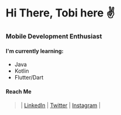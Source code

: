 # Hi There, Tobi here ✌


### Mobile Development Enthusiast

#### I'm currently learning:
* Java
* Kotlin
* Flutter/Dart
 
#### Reach Me
> | [LinkedIn](https://www.linkedin.com/in/tobyadnan/) | 
> [Twitter](https://twitter.com/tobyadnan/) | 
> [Instagram](https://instagram.com/tobyadnan/) |
